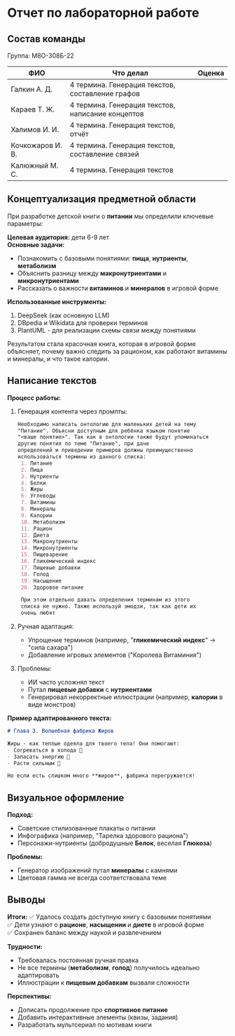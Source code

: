 # Отчет по лабораторной работе

## Состав команды

Группа: М8О-308Б-22

| ФИО         | Что делал           | Оценка |
|-------------|----------------|--------|
| Галкин А. Д.    | 4 термина. Генерация текстов, составление графов |      |
| Караев Т. Ж.    | 4 термина. Генерация текстов, написание концептов | |
| Халимов И. И.   | 4 термина. Генерация текстов, отчёт |  |
| Кочкожаров И. В.| 4 термина. Генерация текстов, составление связей | |
| Калюжный М. С.  | 4 термина. Генерация текстов | |

## Концептуализация предметной области

При разработке детской книги о **питании** мы определили ключевые параметры:

**Целевая аудитория:** дети 6-9 лет  
**Основные задачи:**

- Познакомить с базовыми понятиями: **пища**, **нутриенты**, **метаболизм**
- Объяснить разницу между **макронутриентами** и **микронутриентами**
- Рассказать о важности **витаминов** и **минералов** в игровой форме

**Использованные инструменты:**

1. DeepSeek (как основную LLM)
2. DBpedia и Wikidata для проверки терминов
3. PlantUML - для реализации схемы связи  между понятиями

Результатом стала красочная книга, которая в игровой форме объясняет, почему важно следить за рационом, как работают витамины и минералы, и что такое калории.

## Написание текстов

**Процесс работы:**

1. Генерация контента через промпты:

   ``` markdown
   Необходимо написать онтологию для маленьких детей на тему 
   "Питание". Объясни доступным для ребёнка языком понятие 
   "<ваше понятие>". Так как в онтологии также будут упоминаться 
   другие понятия по теме "Питание", при даче 
   определений и приведении примеров должны преимущественно 
   использоваться термины из данного списка:
    1. Питание
    2. Пища
    3. Нутриенты
    4. Белки
    5. Жиры
    6. Углеводы
    7. Витамины
    8. Минералы
    9. Калории
    10. Метаболизм
    11. Рацион
    12. Диета
    13. Макронутриенты
    14. Микронутриенты
    15. Пищеварение
    16. Гликемический индекс
    17. Пищевые добавки
    18. Голод
    19. Насыщение
    20. Здоровое питание

    При этом отдельно давать определения терминам из этого 
    списка не нужно. Также используй эмодзи, так как дети их 
    очень любят
   ```

2. Ручная адаптация:
   - Упрощение терминов (например, "**гликемический индекс**" → "сила сахара")
   - Добавление игровых элементов ("Королева Витаминия")
3. Проблемы:
   - ИИ часто усложнял текст
   - Путал **пищевые добавки** с **нутриентами**
   - Генерировал некорректные иллюстрации (например, **калории** в виде монстров)

**Пример адаптированного текста:**

```markdown
# Глава 3. Волшебная фабрика Жиров

Жиры - как теплые одеяла для твоего тела! Они помогают:
- Согреваться в холода 🧣
- Запасать энергию 🔋
- Расти сильным 💪

Но если есть слишком много **жиров**, фабрика перегружается!
```

## Визуальное оформление

**Подход:**

- Советские стилизованные плакаты о питании
- Инфографика (например, "Тарелка здорового рациона")
- Персонажи-нутриенты (добродушные **Белок**, веселая **Глюкоза**)

**Проблемы:**

- Генератор изображений путал **минералы** с камнями
- Цветовая гамма не всегда соответствовала теме

## Выводы

**Итоги:**
✅ Удалось создать доступную книгу с базовыми понятиями  
✅ Дети узнают о **рационе**, **насыщении** и **диете** в игровой форме  
✅ Сохранен баланс между наукой и развлечением

**Трудности:**

- Требовалась постоянная ручная правка
- Не все термины (**метаболизм**, **голод**) получилось идеально адаптировать
- Иллюстрации к **пищевым добавкам** вызвали сложности

**Перспективы:**

- Дописать продолжение про **спортивное питание**
- Добавить интерактивные элементы (квизы, задания)
- Разработать мультсериал по мотивам книги
